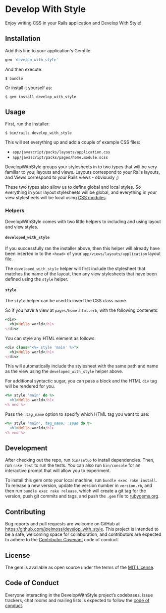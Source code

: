 # Develop With Style

Enjoy writing CSS in your Rails application and Develop With Style!

## Installation

Add this line to your application's Gemfile:

```ruby
gem 'develop_with_style'
```

And then execute:

    $ bundle

Or install it yourself as:

    $ gem install develop_with_style

## Usage

First, run the installer:

    $ bin/rails develop_with_style

This will set everything up and add a couple of example CSS files:

 - `app/javascript/packs/layouts/application.css`
 - `app/javascript/packs/pages/home.module.scss`

DevelopWithStyle groups your stylesheets in to two types that will be very familiar to you; layouts and views. Layouts correspond to your Rails layouts, and Views correspond to your Rails views - obviously ;)

These two types also allow us to define global and local styles. So everything in your layout stylesheets will be global, and everything in your view stylesheets will be local using [CSS modules](https://github.com/css-modules/css-modules).

### Helpers

DevelopWithStyle comes with two little helpers to including and using layout and view styles.

#### `developed_with_style`

If you successfully ran the installer above, then this helper will already have been inserted in to the `<head>` of your `app/views/layouts/application` layout file.

The `developed_with_style` helper will first include the stylesheet that matches the name of the layout, then any view stylesheets that have been defined using the `style` helper.

#### `style`

The `style` helper can be used to insert the CSS class name.

So if you have a view at `pages/home.html.erb`, with the following contenets:

```ruby
<div>
  <h1>Hello world</h1>
</div>
```

You can style any HTML element as follows:

```ruby
<div class="<%= style 'main' %>">
  <h1>Hello world</h1>
</div>
```

This will automatically include the stylesheet with the same path and name as the view using the `developed_with_style` helper above.

For additional syntactic sugar, you can pass a block and the HTML `div` tag will be rendered for you.

```ruby
<%= style 'main' do %>
  <h1>Hello world</h1>
<% end %>
```

Pass the `:tag_name` option to specify which HTML tag you want to use:

```ruby
<%= style 'main', tag_name: :span do %>
  <h1>Hello world</h1>
<% end %>
```

## Development

After checking out the repo, run `bin/setup` to install dependencies. Then, run `rake test` to run the tests. You can also run `bin/console` for an interactive prompt that will allow you to experiment.

To install this gem onto your local machine, run `bundle exec rake install`. To release a new version, update the version number in `version.rb`, and then run `bundle exec rake release`, which will create a git tag for the version, push git commits and tags, and push the `.gem` file to [rubygems.org](https://rubygems.org).

## Contributing

Bug reports and pull requests are welcome on GitHub at https://github.com/joelmoss/develop_with_style. This project is intended to be a safe, welcoming space for collaboration, and contributors are expected to adhere to the [Contributor Covenant](http://contributor-covenant.org) code of conduct.

## License

The gem is available as open source under the terms of the [MIT License](https://opensource.org/licenses/MIT).

## Code of Conduct

Everyone interacting in the DevelopWithStyle project’s codebases, issue trackers, chat rooms and mailing lists is expected to follow the [code of conduct](https://github.com/joelmoss/develop_with_style/blob/master/CODE_OF_CONDUCT.md).
